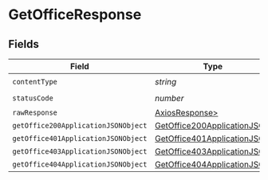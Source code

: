 # GetOfficeResponse


## Fields

| Field                                                                                 | Type                                                                                  | Required                                                                              | Description                                                                           |
| ------------------------------------------------------------------------------------- | ------------------------------------------------------------------------------------- | ------------------------------------------------------------------------------------- | ------------------------------------------------------------------------------------- |
| `contentType`                                                                         | *string*                                                                              | :heavy_check_mark:                                                                    | N/A                                                                                   |
| `statusCode`                                                                          | *number*                                                                              | :heavy_check_mark:                                                                    | N/A                                                                                   |
| `rawResponse`                                                                         | [AxiosResponse>](https://axios-http.com/docs/res_schema)                              | :heavy_minus_sign:                                                                    | N/A                                                                                   |
| `getOffice200ApplicationJSONObject`                                                   | [GetOffice200ApplicationJSON](../../models/operations/getoffice200applicationjson.md) | :heavy_minus_sign:                                                                    | OK                                                                                    |
| `getOffice401ApplicationJSONObject`                                                   | [GetOffice401ApplicationJSON](../../models/operations/getoffice401applicationjson.md) | :heavy_minus_sign:                                                                    | Unauthenticated                                                                       |
| `getOffice403ApplicationJSONObject`                                                   | [GetOffice403ApplicationJSON](../../models/operations/getoffice403applicationjson.md) | :heavy_minus_sign:                                                                    | Forbidden                                                                             |
| `getOffice404ApplicationJSONObject`                                                   | [GetOffice404ApplicationJSON](../../models/operations/getoffice404applicationjson.md) | :heavy_minus_sign:                                                                    | Not Found                                                                             |